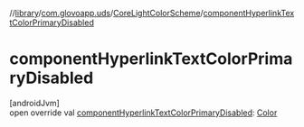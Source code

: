 //[library](../../../index.md)/[com.glovoapp.uds](../index.md)/[CoreLightColorScheme](index.md)/[componentHyperlinkTextColorPrimaryDisabled](component-hyperlink-text-color-primary-disabled.md)

# componentHyperlinkTextColorPrimaryDisabled

[androidJvm]\
open override val [componentHyperlinkTextColorPrimaryDisabled](component-hyperlink-text-color-primary-disabled.md): [Color](https://developer.android.com/reference/kotlin/androidx/compose/ui/graphics/Color.html)
